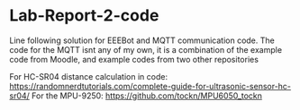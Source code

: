 # Lab-Report-2-code
Line following solution for EEEBot and MQTT communication code.
The code for the MQTT isnt any of my own, it is a combination of the example code from Moodle, and example codes from two other repositories 

For HC-SR04 distance calculation in code: https://randomnerdtutorials.com/complete-guide-for-ultrasonic-sensor-hc-sr04/
For the MPU-9250: https://github.com/tockn/MPU6050_tockn
